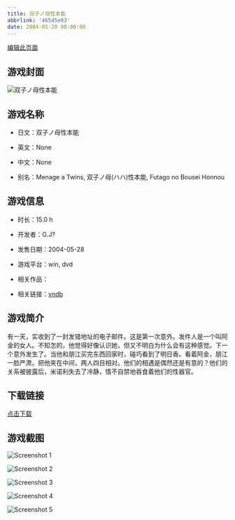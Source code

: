 ```yaml
---
title: 双子ノ母性本能
abbrlink: '46545e03'
date: 2004-05-28 00:00:00
---
```

[编辑此页面](https://github.com/ACG-3/ADV3-source/blob/main/source/_posts/games/%E5%8F%8C%E5%AD%90%E3%83%8E%E6%AF%8D%E6%80%A7%E6%9C%AC%E8%83%BD.md)

## 游戏封面

![双子ノ母性本能](https://pan.timero.xyz/d/onedrive/img_lib_001/%E5%8F%8C%E5%AD%90%E3%83%8E%E6%AF%8D%E6%80%A7%E6%9C%AC%E8%83%BD_cover.avif)


## 游戏名称

- 日文：双子ノ母性本能
- 英文：None
- 中文：None

- 别名：Menage a Twins, 双子ノ母(ハハ)性本能, Futago no Bousei Honnou


## 游戏信息

- 时长：15.0 h
- 开发者：G.J?
- 发售日期：2004-05-28
- 游戏平台：win, dvd
- 相关作品：

- 相关链接：[vndb](https://vndb.org/v2406)


## 游戏简介

有一天，实收到了一封发错地址的电子邮件。这是第一次意外。发件人是一个叫阿金的女人。不知怎的，他觉得好像认识她，但又不明白为什么会有这种感觉。下一个意外发生了。当他和朋江买完东西回家时，碰巧看到了明日香。看着阿金，朋江一脸严肃。把他夹在中间，两人四目相对。他们的相遇是偶然还是有意的？他们的关系被披露后，米诺利失去了冷静，情不自禁地吞食着他们的性器官。


## 下载链接

[点击下载](https://pan.timero.xyz/onedrive/adv_lib_001/%E5%8F%8C%E5%AD%90%E3%83%8E%E6%AF%8D%E6%80%A7%E6%9C%AC%E8%83%BD)


## 游戏截图


![Screenshot 1](https://pan.timero.xyz/d/onedrive/img_lib_001/%E5%8F%8C%E5%AD%90%E3%83%8E%E6%AF%8D%E6%80%A7%E6%9C%AC%E8%83%BD_Screenshot_1.avif)

![Screenshot 2](https://pan.timero.xyz/d/onedrive/img_lib_001/%E5%8F%8C%E5%AD%90%E3%83%8E%E6%AF%8D%E6%80%A7%E6%9C%AC%E8%83%BD_Screenshot_2.avif)

![Screenshot 3](https://pan.timero.xyz/d/onedrive/img_lib_001/%E5%8F%8C%E5%AD%90%E3%83%8E%E6%AF%8D%E6%80%A7%E6%9C%AC%E8%83%BD_Screenshot_3.avif)

![Screenshot 4](https://pan.timero.xyz/d/onedrive/img_lib_001/%E5%8F%8C%E5%AD%90%E3%83%8E%E6%AF%8D%E6%80%A7%E6%9C%AC%E8%83%BD_Screenshot_4.avif)

![Screenshot 5](https://pan.timero.xyz/d/onedrive/img_lib_001/%E5%8F%8C%E5%AD%90%E3%83%8E%E6%AF%8D%E6%80%A7%E6%9C%AC%E8%83%BD_Screenshot_5.avif)


